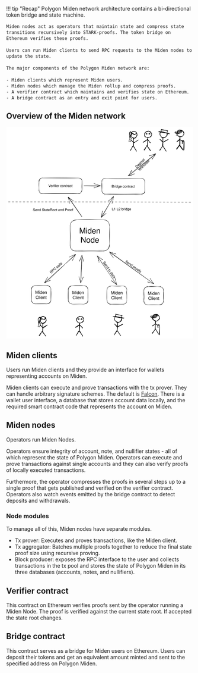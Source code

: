 !!! tip "Recap"
    Polygon Miden network architecture contains a bi-directional token bridge and state machine. 

    Miden nodes act as operators that maintain state and compress state transitions recursively into STARK-proofs. The token bridge on Ethereum verifies these proofs. 

    Users can run Miden clients to send RPC requests to the Miden nodes to update the state.

    The major components of the Polygon Miden network are:

    - Miden clients which represent Miden users.
    - Miden nodes which manage the Miden rollup and compress proofs.
    - A verifier contract which maintains and verifies state on Ethereum.
    - A bridge contract as an entry and exit point for users.

## Overview of the Miden network

![Miden architecture overview](../img/network/architecture-overview.svg)

## Miden clients

Users run Miden clients and they provide an interface for wallets representing accounts on Miden. 

Miden clients can execute and prove transactions with the tx prover. They can handle arbitrary signature schemes. The default is [Falcon](https://falcon-sign.info/). There is a wallet user interface, a database that stores account data locally, and the required smart contract code that represents the account on Miden.

## Miden nodes

Operators run Miden Nodes. 

Operators ensure integrity of account, note, and nullifier states - all of which represent the state of Polygon Miden. Operators can execute and prove transactions against single accounts and they can also verify proofs of locally executed transactions. 

Furthermore, the operator compresses the proofs in several steps up to a single proof that gets published and verified on the verifier contract. Operators also watch events emitted by the bridge contract to detect deposits and withdrawals.

### Node modules

To manage all of this, Miden nodes have separate modules. 

- Tx prover: Executes and proves transactions, like the Miden client.
- Tx aggregator: Batches multiple proofs together to reduce the final state proof size using recursive proving.
- Block producer: exposes the RPC interface to the user and collects transactions in the tx pool and stores the state of Polygon Miden in its three databases (accounts, notes, and nullifiers).

## Verifier contract

This contract on Ethereum verifies proofs sent by the operator running a Miden Node. The proof is verified against the current state root. If accepted the state root changes.

## Bridge contract

This contract serves as a bridge for Miden users on Ethereum. Users can deposit their tokens and get an equivalent amount minted and sent to the specified address on Polygon Miden.
